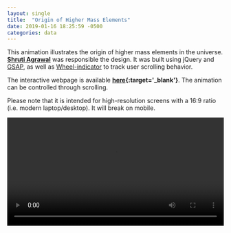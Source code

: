 ```yaml
---
layout: single
title:  "Origin of Higher Mass Elements"
date: 2019-01-16 18:25:59 -0500
categories: data
---
```


This animation illustrates the origin of higher mass elements in the universe. **[Shruti Agrawal](https://shrutiagrawal.com/)** was responsible the design. It was built using jQuery and [GSAP](https://greensock.com/gsap), as well as [Wheel-indicator](http://promo.github.io/wheel-indicator/) to track user scrolling behavior.

The interactive webpage is available **[here](https://originofhighermasselements.netlify.com){:target='_blank'}**. The animation can be controlled through scrolling.

Please note that it is intended for high-resolution screens with a 16:9 ratio (i.e. modern laptop/desktop). It will break on mobile.

<style>video {width: 100%;}</style>
<video autoplay>
  <source src="/assets/files/origins-demo.mp4" type="video/mp4">
  Your browser does not support the video tag.
</video>
